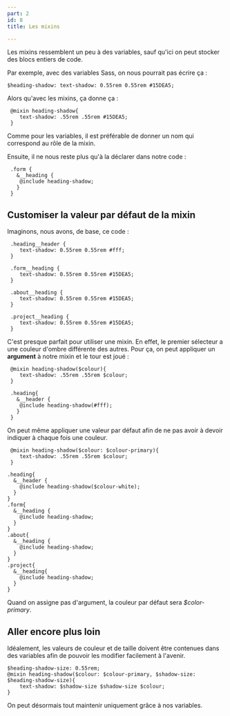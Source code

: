 ```yaml
---
part: 2
id: 8
title: Les mixins

---
```

Les mixins ressemblent un peu à des variables, sauf qu'ici on peut stocker des blocs entiers de code.

Par exemple, avec des variables Sass, on nous pourrait pas écrire ça :

    $heading-shadow: text-shadow: 0.55rem 0.55rem #15DEA5;

Alors qu'avec les mixins, ça donne ça :

     @mixin heading-shadow{
     	text-shadow: .55rem .55rem #15DEA5;
     }

Comme pour les variables, il est préférable de donner un nom qui correspond au rôle de la mixin.

Ensuite, il ne nous reste plus qu'à la déclarer dans notre code :

     .form {
       &__heading {
       	@include heading-shadow;
       }
     }

## Customiser la valeur par défaut de la mixin

Imaginons, nous avons, de base, ce code :

     .heading__header {
     	text-shadow: 0.55rem 0.55rem #fff;
     }
    
     .form__heading {
     	text-shadow: 0.55rem 0.55rem #15DEA5;
     }
    
     .about__heading {
     	text-shadow: 0.55rem 0.55rem #15DEA5;
     }
    
     .project__heading {
     	text-shadow: 0.55rem 0.55rem #15DEA5;
     }

C'est presque parfait pour utiliser une mixin. En effet, le premier sélecteur a une couleur d'ombre différente des autres. Pour ça, on peut appliquer un **argument** à notre mixin et le tour est joué :

     @mixin heading-shadow($colour){
     	text-shadow: .55rem .55rem $colour;
     }

     .heading{
       &__header {
       	@include heading-shadow(#fff);
       }
     }

On peut même appliquer une valeur par défaut afin de ne pas avoir à devoir indiquer à chaque fois une couleur.

     @mixin heading-shadow($colour: $colour-primary){
     	text-shadow: .55rem .55rem $colour;
     }

    .heading{
      &__header {
      	@include heading-shadow($colour-white);
      }
    }
    .form{
      &__heading {
      	@include heading-shadow;
      }
    }
    .about{
      &__heading {
      	@include heading-shadow;    
      }
    }
    .project{
      &__heading{
      	@include heading-shadow;
      }
    }

Quand on assigne pas d'argument, la couleur par défaut sera _$color-primary_. 

## Aller encore plus loin

Idéalement, les valeurs de couleur et de taille doivent être contenues dans des variables afin de pouvoir les modifier facilement à l'avenir. 

    $heading-shadow-size: 0.55rem;
    @mixin heading-shadow($colour: $colour-primary, $shadow-size: $heading-shadow-size){
    	text-shadow: $shadow-size $shadow-size $colour;
    }

 On peut désormais tout maintenir uniquement grâce à nos variables.